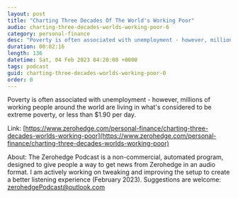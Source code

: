 ```yaml
---
layout: post
title: "Charting Three Decades Of The World's Working Poor"
audio: charting-three-decades-worlds-working-poor-6
category: personal-finance
desc: "Poverty is often associated with unemployment - however, millions of working people around the world are living in what's considered to be extreme poverty, or less than $1.90 per day."
duration: 00:02:16
length: 136
datetime: Sat, 04 Feb 2023 04:20:00 +0000
tags: podcast
guid: charting-three-decades-worlds-working-poor-0
order: 0
---
```

Poverty is often associated with unemployment - however, millions of working people around the world are living in what's considered to be extreme poverty, or less than $1.90 per day.

Link: [https://www.zerohedge.com/personal-finance/charting-three-decades-worlds-working-poor](https://www.zerohedge.com/personal-finance/charting-three-decades-worlds-working-poor)

About: The Zerohedge Podcast is a non-commercial, automated program, designed to give people a way to get news from Zerohedge in an audio format.  I am actively working on tweaking and improving the setup to create a better listening experience (February 2023).  Suggestions are welcome: [zerohedgePodcast@outlook.com](mailto:zerohedgePodcast@outlook.com)